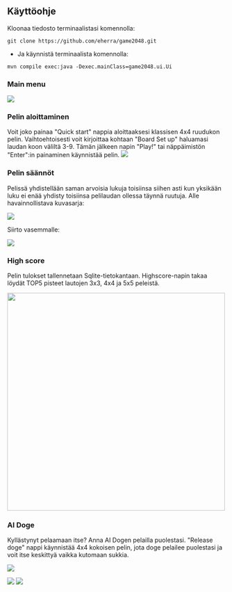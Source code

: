 ## Käyttöohje
Kloonaa tiedosto terminaalistasi komennolla:
```console
git clone https://github.com/eherra/game2048.git
```
* Ja käynnistä terminaalista komennolla: 
```console
mvn compile exec:java -Dexec.mainClass=game2048.ui.Ui
```

### Main menu
<img src="https://github.com/eherra/ot-harjoitustyo/blob/main/dokumentaatio/kuvat/mainmenu.png"> 

### Pelin aloittaminen
Voit joko painaa "Quick start" nappia aloittaaksesi klassisen 4x4 ruudukon pelin.
Vaihtoehtoisesti voit kirjoittaa kohtaan "Board Set up" haluamasi laudan koon väliltä 3-9. Tämän jälkeen napin "Play!" tai näppäimistön "Enter":in painaminen käynnistää pelin. 
<img src="https://i.ibb.co/68kCg0V/Screen-Shot-2020-12-05-at-18-15-03.png"> 

### Pelin säännöt 
Pelissä yhdistellään saman arvoisia lukuja toisiinsa siihen asti kun yksikään luku ei enää yhdisty toisiinsa pelilaudan ollessa täynnä ruutuja. Alle havainnollistava kuvasarja:

<img src="https://i.ibb.co/D7Vjrv1/Screen-Shot-2020-12-05-at-18-15-31.png"> 

Siirto vasemmalle:

<img src="https://i.ibb.co/7QqmhzC/Screen-Shot-2020-12-05-at-18-15-40.png"> 

### High score
Pelin tulokset tallennetaan Sqlite-tietokantaan. Highscore-napin takaa löydät TOP5 pisteet lautojen 3x3, 4x4 ja 5x5 peleistä.

<img src="https://i.ibb.co/bsZM2gW/Screen-Shot-2020-12-05-at-18-16-20.png" width="501" heigth="315"> 

### AI Doge
Kyllästynyt pelaamaan itse? Anna AI Dogen pelailla puolestasi. 
"Release doge" nappi käynnistää 4x4 kokoisen pelin, jota doge pelailee puolestasi ja voit itse keskittyä vaikka kutomaan sukkia. 

<img src="https://i.ibb.co/g9VcG5N/Screen-Shot-2020-12-05-at-18-17-51.png">

<p float="left">
  <img src="https://i.ibb.co/SBHRVzn/Screen-Shot-2020-12-09-at-18-24-28.png width="301" heigth="387">
  <img src="https://i.ibb.co/sFWst0Z/Screen-Shot-2020-12-09-at-18-25-01.png width="301" heigth="400">
</p>

